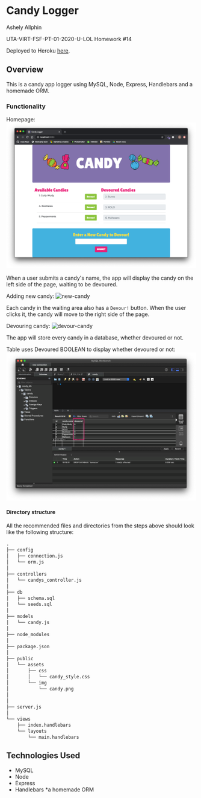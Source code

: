 Candy Logger
======


Ashely Allphin

UTA-VIRT-FSF-PT-01-2020-U-LOL Homework #14

Deployed to Heroku [here](https://candy-codingbootcamp-14.herokuapp.com/).


## Overview

This is a candy app logger using MySQL, Node, Express, Handlebars and a homemade ORM.

### Functionality

Homepage: 
![homepage][image]

[image]: public/assets/images/candy-index.png "Homepage"


When a user submits a candy's name, the app will display the candy on the left side of the page, waiting to be devoured.

Adding new candy: 
![new-candy][image1]

[image1]: public/assets/videos/new-candy.gif "Adding New Candy Action"

Each candy in the waiting area also has a `Devour!` button. When the user clicks it, the candy will move to the right side of the page.

Devouring candy: 
![devour-candy][image2]

[image2]: public/assets/videos/devour-candy.gif "Devouring Candy Action"


The app will store every candy in a database, whether devoured or not.

Table uses Devoured BOOLEAN to display whether devoured or not: 
![db_table][image3]

[image3]: public/assets/images/db-table.png "db_table"




#### Directory structure

All the recommended files and directories from the steps above should look like the following structure:

```
.
├── config
│   ├── connection.js
│   └── orm.js
│ 
├── controllers
│   └── candys_controller.js
│
├── db
│   ├── schema.sql
│   └── seeds.sql
│
├── models
│   └── candy.js
│ 
├── node_modules
│ 
├── package.json
│
├── public
│   └── assets
│       ├── css
│       │   └── candy_style.css
│       └── img
│           └── candy.png
│   
│
├── server.js
│
└── views
    ├── index.handlebars
    └── layouts
        └── main.handlebars
```


## Technologies Used
* MySQL
* Node 
* Express
* Handlebars
*a homemade ORM